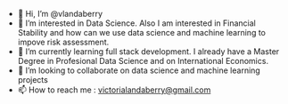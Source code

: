 - 👋 Hi, I’m @vlandaberry
- 👀 I’m interested in Data Science. Also I am interested in Financial Stability and how can we use data science and machine learning to impove risk assessment. 
- 🌱 I’m currently learning full stack development. I already have a Master Degree in Profesional Data Science and on International Economics. 
- 💞️ I’m looking to collaborate on data science and machine learning projects
- 📫 How to reach me : victorialandaberry@gmail.com

<!---
vlandaberry/vlandaberry is a ✨ special ✨ repository because its `README.md` (this file) appears on your GitHub profile.
You can click the Preview link to take a look at your changes.
--->
